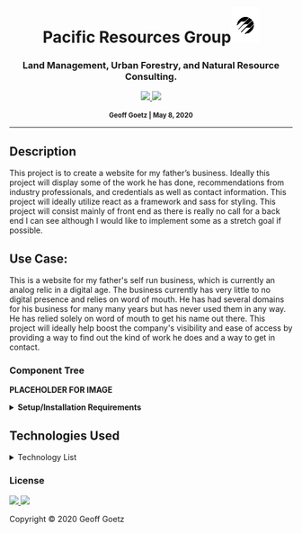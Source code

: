<br>
  <h1 align='center'>Pacific Resources Group<img src='./src/Assets/PRG-Readme.png'></h1>
  <h3 align='center'>Land Management, Urban Forestry, and Natural Resource Consulting.</h3>
<p align='center'>
  <p align='center'>
    <a href='https://github.com/Pieharder/Pacific-Resources-Group/graphs/contributors'>
        <img src='https://img.shields.io/github/contributors/Pieharder/Pacific-Resources-Group.svg?color=red&style=plastic'>
    </a>             
    <a href='https://github.com/Pieharder/Pacific-Resources-Group/issues'>
      <img src='https://img.shields.io/github/issues/Pieharder/Pacific-Resources-Group?color=brightgreen&style=plastic'>
    </a>
  </p>    
</p>
<p align='center'>
  <small><strong>Geoff Goetz | May 8, 2020</strong></small>
</p>

-----------------------------

## Description

This project is to create a website for my father’s business. Ideally this project will display some of the work he has done, recommendations from industry professionals, and credentials as well as contact information. This project will ideally utilize react as a framework and sass for styling. This project will consist mainly of front end as there is really no call for a back end I can see although I would like to implement some as a stretch goal if possible.

## Use Case:

This is a website for my father's self run business, which is currently an analog relic in a digital age. The business currently has very little to no digital presence and relies on word of mouth. He has had several domains for his business for many many years but has never used them in any way. He has relied solely on word of mouth to get his name out there. This project will ideally help boost the company's visibility and ease of access by providing a way to find out the kind of work he does and a way to get in contact.

### Component Tree
**PLACEHOLDER FOR IMAGE**


<details>
<summary><strong>Setup/Installation Requirements</strong></summary>

#### Node install

###### For macOS:
_If Homebrew is not installed on your computer already, then install Homebrew by entering the following two commands in Terminal:_
* ``/usr/bin/ruby -e '$(curl -fsSL https://raw.githubusercontent.com/Homebrew/install/master/install)'``
* ``echo 'export PATH=/usr/local/bin:$PATH' >> ~/.bash_profile``

_Install Git with the following command:_
* ``brew install git``

_Next, install Node.js by entering the following command in Terminal:_
* ``brew install node``

###### For Windows:
_Please visit the [Node.js website](https://nodejs.org/en/download/) for installation instructions._

### Clone this repository

_Enter the following commands in Terminal (macOS) or PowerShell (Windows):_
* ``cd desktop``
* ``git clone {url to this repository}``
* ``cd quiz-creator``

_Confirm that you have navigated to the quiz-creator directory (e.g., by entering the command_ ``pwd`` _in Terminal)._
_Next, install npm at the project's root directory by entering the following commands in Terminal (macOS) or PowerShell (Windows):_
* ``npm install``
* ``npm run start``

_To view/edit the source code of this application, open the contents in a text editor or IDE of your choice (e.g., to open the project in Visual Studio Code, enter the command_ ``code .`` _in Terminal (macOS) or PowerShell (Windows))._
</details>

## Technologies Used
<details>
<summary>Technology List</summary>
<ul> Git </ul>
<ul> CSS </ul>
<ul> SASS </ul>
<ul> JavaScript </ul>
<ul> JSX </ul>
<ul> Node.js </ul>
<ul> React </ul>
<ul> Create-React-App </ul>
<ul> Node Package Manager </ul>
<ul> HTML5 </ul>
</details>

### License

<a href='https://github.com/Pieharder/Pacific-Resources-Group/stargazers'>
    <img src='https://img.shields.io/github/stars/Pieharder/Pacific-Resources-Group.svg?color=yellow&style=plastic'>
</a>
<a href='https://github.com/Pieharder/Pacific-Resources-Group/network/members'>
  <img src='https://img.shields.io/github/forks/Pieharder/Pacific-Resources-Group?color=blueviolet&style=plastic'>
</a>   

Copyright &copy; 2020 Geoff Goetz 